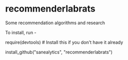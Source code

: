 # recommenderlabrats
Some recommendation algorithms and research

To install, run -

require(devtools) # Install this if you don't have it already

install_github("sanealytics", "recommenderlabrats")
